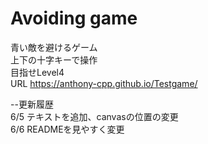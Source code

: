 # Avoiding game
青い敵を避けるゲーム  
上下の十字キーで操作  
目指せLevel4  
URL https://anthony-cpp.github.io/Testgame/    
  
--更新履歴  
6/5 テキストを追加、canvasの位置の変更  
6/6 READMEを見やすく変更  
